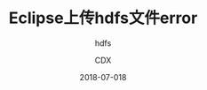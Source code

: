 ---
layout:     post
title:        Eclipse上传hdfs文件error
subtitle:    hdfs
date:       2018-07-018
author:     CDX
header-img: img/post-bg-re-vs-ng2.jpg
catalog: true
tags:
    - Aichen
---